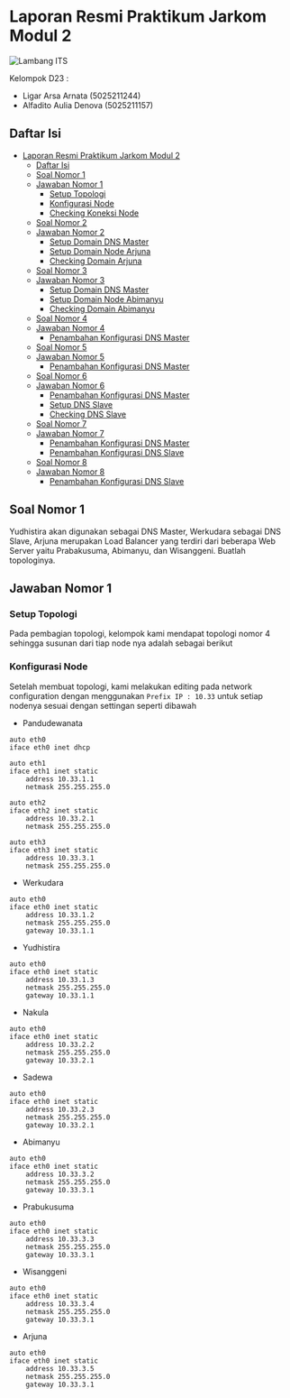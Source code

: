 # Laporan Resmi Praktikum Jarkom Modul 2

![Lambang ITS](https://www.its.ac.id/wp-content/uploads/2020/07/Lambang-ITS-2-320x320.png)

Kelompok D23 :

- Ligar Arsa Arnata (5025211244)
- Alfadito Aulia Denova (5025211157)

## Daftar Isi

- [Laporan Resmi Praktikum Jarkom Modul 2](#laporan-resmi-praktikum-jarkom-modul-2)
  - [Daftar Isi](#daftar-isi)
  - [Soal Nomor 1](#soal-nomor-1)
  - [Jawaban Nomor 1](#jawaban-nomor-1)
    - [Setup Topologi](#setup-topologi)
    - [Konfigurasi Node](#konfigurasi-node)
    - [Checking Koneksi Node](#checking-koneksi-node)
  - [Soal Nomor 2](#soal-nomor-2)
  - [Jawaban Nomor 2](#jawaban-nomor-2)
    - [Setup Domain DNS Master](#setup-domain-dns-master-2)
    - [Setup Domain Node Arjuna](#setup-domain-node-arjuna)
    - [Checking Domain Arjuna](#checking-domain-arjuna)
  - [Soal Nomor 3](#soal-nomor-3)
  - [Jawaban Nomor 3](#jawaban-nomor-3)
    - [Setup Domain DNS Master](#setup-domain-dns-master-3)
    - [Setup Domain Node Abimanyu](#setup-domain-node-abimanyu)
    - [Checking Domain Abimanyu](#checking-domain-abimanyu)
  - [Soal Nomor 4](#soal-nomor-4)
  - [Jawaban Nomor 4](#jawaban-nomor-4)
    - [Penambahan Konfigurasi DNS Master](#penambahan-konfigurasi-dns-master-4)
  - [Soal Nomor 5](#soal-nomor-5)
  - [Jawaban Nomor 5](#jawaban-nomor-5)
    - [Penambahan Konfigurasi DNS Master](#penambahan-konfigurasi-dns-master-5)
  - [Soal Nomor 6](#soal-nomor-6)
  - [Jawaban Nomor 6](#jawaban-nomor-6)
    - [Penambahan Konfigurasi DNS Master](#penambahan-konfigurasi-dns-master-6)
    - [Setup DNS Slave](#setup-dns-slave)
    - [Checking DNS Slave](#checking-dns-slave)
  - [Soal Nomor 7](#soal-nomor-7)
  - [Jawaban Nomor 7](#jawaban-nomor-7)
    - [Penambahan Konfigurasi DNS Master](#penambahan-konfigurasi-dns-master-7)
    - [Penambahan Konfigurasi DNS Slave](#penambahan-konfigurasi-dns-slave-7)
  - [Soal Nomor 8](#soal-nomor-8)
  - [Jawaban Nomor 8](#jawaban-nomor-8)
    - [Penambahan Konfigurasi DNS Slave](#penambahan-konfigurasi-dns-slave-8)


## Soal Nomor 1

Yudhistira akan digunakan sebagai DNS Master, Werkudara sebagai DNS Slave, Arjuna merupakan Load Balancer yang terdiri dari beberapa Web Server yaitu Prabakusuma, Abimanyu, dan Wisanggeni. Buatlah topologinya.

## Jawaban Nomor 1

### Setup Topologi

Pada pembagian topologi, kelompok kami mendapat topologi nomor 4 sehingga susunan dari tiap node nya adalah sebagai berikut



### Konfigurasi Node

Setelah membuat topologi, kami melakukan editing pada network configuration dengan menggunakan `Prefix IP : 10.33` untuk setiap nodenya sesuai dengan settingan seperti dibawah 

- Pandudewanata
```
auto eth0
iface eth0 inet dhcp

auto eth1
iface eth1 inet static
	address 10.33.1.1
	netmask 255.255.255.0

auto eth2
iface eth2 inet static
	address 10.33.2.1
	netmask 255.255.255.0

auto eth3
iface eth3 inet static
	address 10.33.3.1
	netmask 255.255.255.0
```
  
- Werkudara
```
auto eth0
iface eth0 inet static
	address 10.33.1.2
	netmask 255.255.255.0
	gateway 10.33.1.1
```

- Yudhistira
```
auto eth0
iface eth0 inet static
	address 10.33.1.3
	netmask 255.255.255.0
	gateway 10.33.1.1
```

- Nakula
```
auto eth0
iface eth0 inet static
	address 10.33.2.2
	netmask 255.255.255.0
	gateway 10.33.2.1
```

- Sadewa
```
auto eth0
iface eth0 inet static
	address 10.33.2.3
	netmask 255.255.255.0
	gateway 10.33.2.1
```

- Abimanyu
```
auto eth0
iface eth0 inet static
	address 10.33.3.2
	netmask 255.255.255.0
	gateway 10.33.3.1
```

- Prabukusuma
```
auto eth0
iface eth0 inet static
	address 10.33.3.3
	netmask 255.255.255.0
	gateway 10.33.3.1
```

- Wisanggeni
```
auto eth0
iface eth0 inet static
	address 10.33.3.4
	netmask 255.255.255.0
	gateway 10.33.3.1
```

- Arjuna
```
auto eth0
iface eth0 inet static
	address 10.33.3.5
	netmask 255.255.255.0
	gateway 10.33.3.1
```











  
